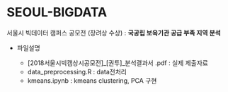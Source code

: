 # SEOUL-BIGDATA
서울시 빅데이터 캠퍼스 공모전 (장려상 수상) : **국공립 보육기관 공급 부족 지역 분석**  


  - 파일설명


    - [2018서울시빅캠상시공모전]_[권투]_분석결과서 .pdf : 실제 제출자료</li>
    - data_preprocessing.R : data전처리</li>
    - kmeans.ipynb : kmeans clustering, PCA 구현</li>

